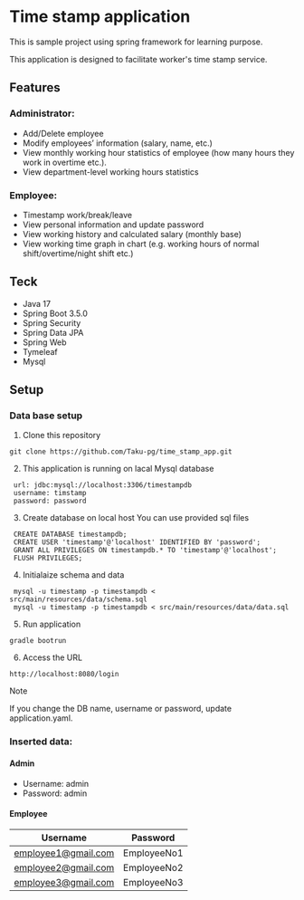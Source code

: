 # Time stamp application
This is sample project using spring framework for learning purpose.

This application is designed to facilitate worker's time stamp service.

## Features

### Administrator: 
- Add/Delete employee
- Modify employees’ information (salary, name, etc.)
-	View monthly working hour statistics of employee (how many hours they work in overtime etc.).
-	View department-level working hours statistics 

### Employee:
-	Timestamp work/break/leave
-	View personal information and update password
-	View working history and calculated salary (monthly base)
-	View working time graph in chart (e.g. working hours of normal shift/overtime/night shift etc.)

## Teck
- Java 17
- Spring Boot 3.5.0
- Spring Security
- Spring Data JPA
- Spring Web
- Tymeleaf
- Mysql

## Setup
### Data base setup
1. Clone this repository
   
`git clone https://github.com/Taku-pg/time_stamp_app.git`

2. This application is running on lacal Mysql database
   
```
 url: jdbc:mysql://localhost:3306/timestampdb
 username: timstamp
 password: password
```
 
3. Create database on local host
   You can use provided sql files
```
 CREATE DATABASE timestampdb;  
 CREATE USER 'timestamp'@'localhost' IDENTIFIED BY 'password';  
 GRANT ALL PRIVILEGES ON timestampdb.* TO 'timestamp'@'localhost';  
 FLUSH PRIVILEGES;
```

4. Initialaize schema and data
   
```
 mysql -u timestamp -p timestampdb < src/main/resources/data/schema.sql
 mysql -u timestamp -p timestampdb < src/main/resources/data/data.sql
```   

5. Run application

`gradle bootrun`

6. Access the URL

`http://localhost:8080/login`

>[!NOTE]
>If you change the DB name, username or password, update application.yaml.

### Inserted data:

#### Admin
- Username: admin
- Password: admin
#### Employee

| Username | Password |
| --- | --- |
| employee1@gmail.com | EmployeeNo1 |
| employee2@gmail.com | EmployeeNo2 |
| employee3@gmail.com | EmployeeNo3 || 
